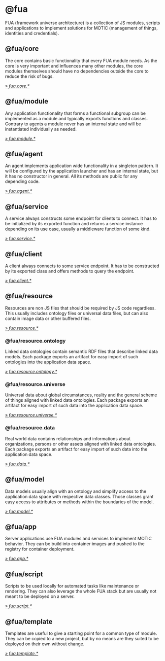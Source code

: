# @fua

FUA (framework universe architecture) is a collection of JS modules, scripts and applications to implement solutions for MOTIC (management of things, identities and credentials).

## @fua/core

The core contains basic functionality that every FUA module needs. As the core is very important and influences many other modules, the core modules themselves should have no dependencies outside the core to reduce the risk of bugs.

[_&raquo; fua.core.*_](https://github.com/orgs/nicosResearchAndDevelopment/repositories?q=%22fua.core.%22)

## @fua/module

Any application functionality that forms a functional subgroup can be implemented as a module and typically exports functions and classes. Contrary to agents a module never has an internal state and will be instantiated individually as needed.

[_&raquo; fua.module.*_](https://github.com/orgs/nicosResearchAndDevelopment/repositories?q=%22fua.module.%22)

## @fua/agent

An agent implements application wide functionality in a singleton pattern. It will be configured by the application launcher and has an internal state, but it has no constructor in general. All its methods are public for any depending code.

[_&raquo; fua.agent.*_](https://github.com/orgs/nicosResearchAndDevelopment/repositories?q=%22fua.agent.%22)

## @fua/service

A service always constructs some endpoint for clients to connect. It has to be initialized by its exported function and returns a service instance depending on its use case, usually a middleware function of some kind.

[_&raquo; fua.service.*_](https://github.com/orgs/nicosResearchAndDevelopment/repositories?q=%22fua.service.%22)

## @fua/client

A client always connects to some service endpoint. It has to be constructed by its exported class and offers methods to query the endpoint.

[_&raquo; fua.client.*_](https://github.com/orgs/nicosResearchAndDevelopment/repositories?q=%22fua.client.%22)

## @fua/resource

Resources are non JS files that should be required by JS code regardless. This usually includes ontology files or universal data files, but can also contain image data or other buffered files.

[_&raquo; fua.resource.*_](https://github.com/orgs/nicosResearchAndDevelopment/repositories?q=%22fua.resource.%22)

### @fua/resource.ontology

Linked data ontologies contain semantic RDF files that describe linked data models. Each package exports an artifact for easy import of such ontologies into the application data space.

[_&raquo; fua.resource.ontology.*_](https://github.com/orgs/nicosResearchAndDevelopment/repositories?q=%22fua.resource.ontology.%22)

### @fua/resource.universe

Universal data about global circumstances, reality and the general scheme of things aligned with linked data ontologies. Each package exports an artifact for easy import of such data into the application data space.

[_&raquo; fua.resource.universe.*_](https://github.com/orgs/nicosResearchAndDevelopment/repositories?q=%22fua.resource.universe.%22)

### @fua/resource.data

Real world data contains relationships and informations about organizations, persons or other assets aligned with linked data ontologies. Each package exports an artifact for easy import of such data into the application data space.

[_&raquo; fua.data.*_](https://github.com/orgs/nicosResearchAndDevelopment/repositories?q=%22fua.data.%22)

## @fua/model

Data models usually align with an ontology and simplify access to the application data space with respective data classes. Those classes grant easy access to attributes or methods within the boundaries of the model.

[_&raquo; fua.model.*_](https://github.com/orgs/nicosResearchAndDevelopment/repositories?q=%22fua.model.%22)

## @fua/app

Server applications use FUA modules and services to implement MOTIC behavior. They can be build into container images and pushed to the registry for container deployment.

[_&raquo; fua.app.*_](https://github.com/orgs/nicosResearchAndDevelopment/repositories?q=%22fua.app.%22)

## @fua/script

Scripts to be used locally for automated tasks like maintenance or rendering. They can also leverage the whole FUA stack but are usually not meant to be deployed on a server.

[_&raquo; fua.script.*_](https://github.com/orgs/nicosResearchAndDevelopment/repositories?q=%22fua.script.%22)

## @fua/template

Templates are useful to give a starting point for a common type of module. They can be copied to a new project, but by no means are they suited to be deployed on their own without change.

[_&raquo; fua.template.*_](https://github.com/orgs/nicosResearchAndDevelopment/repositories?q=%22fua.template.%22)